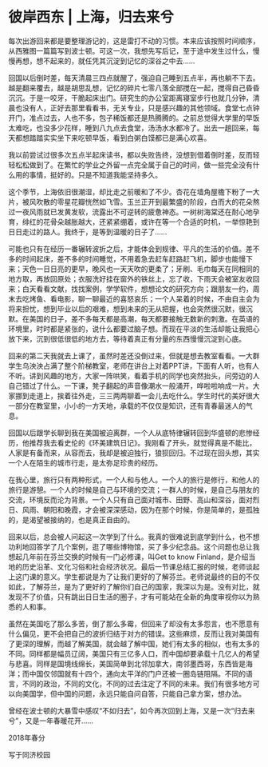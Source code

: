 # 彼岸西东 | 上海，归去来兮


每次出游回来都是要整理游记的，这是雷打不动的习惯。本来应该按照时间顺序，从西雅图一篇篇写到波士顿。可这一次，我想先写后记，至于途中发生过什么，慢慢再想，想不起来的，就任凭其沉淀到记忆的深谷之中去……  

回国以后倒时差，每天清晨三四点就醒了，强迫自己睡到五点半，再也躺不下去。越是翻来覆去，越是胡思乱想，记忆的碎片七零八落全部搅在一起，搅得自己昏昏沉沉。于是一咬牙，干脆起床出门。研究生的办公室距离寝室步行也就几分钟，清晨也没有人，正好去那里看看书，无关专业，只是感兴趣的其他领域。食堂七点钟开门，准点过去，人也不多，包子稀饭都还是热腾腾的。之前总觉得大学里的早饭太难吃，也没多少花样，睡到八九点去食堂，汤汤水水都冷了。出去一趟回来，每天都想踏踏实实坐下来吃顿早饭，看到白粥白馍都已是满心欢喜。

我以前尝试过很多次五点半起床读书，都以失败告终，没想到借着倒时差，反而轻轻松松做到了。在繁忙的学业之外留一点完全属于自己的时间，做一些完全没有什么用的事情，挺好的。只是不知道我能坚持多久。

这个季节，上海依旧很潮湿，却比走之前暖和了不少。杏花在墙角屋檐下粉了一大片，被风吹散的零星花瓣恍然如飞雪。玉兰正开到最繁盛的阶段，白而大的花朵熬过一夜风雨就已发黄发软，流露出不可逆转的疲惫神态。一树树海棠还在耐心地孕育，绯红的花骨朵越胀越大，还紧紧绷着，或许在等一个合适的时机，一举惊艳到日日走过的路人。我终于，是等到温暖的日子了……

可能也只有在经历一番辗转波折之后，才能体会到规律、平凡的生活的价值。差不多的时间起床，差不多的时间睡觉，不用着急去赶车赶路赶飞机，脚步也能慢下来；天色一日日亮的更早，晚风也一天天吹的更柔了；牙刷、毛巾每天在同相同的地方取，再放回原处；衣服洗好挂在窗外的铁丝上，忘了收，下雨天会被室友收回来；白天看看文献，找找案例，学学软件，想想论文的研究方向；跟朋友一约，周末去吃烤鱼、看电影，聊一聊最近的喜怒哀乐；一个人呆着的时候，不由自主会为将来担忧，想到毕业以后的艰难，想到未来的无从把握，也会突然很沉默，很沉默。在美国的日子，差不多每天都是高潮，每天都要接触无数新的刺激。在英语的环境里，时时都是紧张的，说什么都要过脑子想。而现在平淡的生活却能让我把心放下来，沉到很低很低的地方去，等待着真正有分量的东西慢慢沉淀到心底。

回来的第二天我就去上课了，虽然时差还没倒过来，但就是想去教室看看。一大群学生乌泱泱占满了整个阶梯教室，老师在讲台上对着PPT讲，下面有人听，也有人不听。讲到风趣的地方，大家一阵哄笑，看着手机的同学也突然抬头，问旁边的人自己错过了什么。一下课，凳子翻起的声音像潮水一般涌开，哗啦啦响成一片。大家挪到走道上，挨着往外走，三三两两聊着一会儿去吃什么。学生时代的美好很大一部分在教室里，小小的一方天地，承载的不仅仅是知识，还有青春最迷人的气息。


回国以后跟学长聊到我在美国被迫离群，一个人从底特律辗转回到华盛顿的悲惨经历，他推荐我去看史伦的《环美建筑日记》。我刚看了开头，就觉得真是不能比，人家是有备而来，从容而去，我却是被迫独行，狼狈回归。不过现在回头想，其实一个人在陌生的城市行走，是太弥足珍贵的经历。
 

在我心里，旅行只有两种形式，一个人和与他人。一个人的旅行是修行，和他人的旅行是游憩。一个人的时候是自己与环境的交流；一群人的时候，是自己与朋友的交流，环境反而沦为背景。一个人只有自己面对城市、田野、高山和深谷，面对烈日、风雨、朝阳和晚霞，才会被深深感动，因为在那个时候，你是简单的，是孤独的，是渴望被接纳的，也是真正自由的。


回来以后，总会被人问起这一次学到了什么。我真的很难说到底学到什么，也不想功利地回答学了几个案例，逛了哪些博物馆，买了多少纪念品。这个问题也总让我想起几年前在芬兰交换的时候有一门必修课，叫Get to know Finland，是介绍当地的历史沿革、文化习俗和社会经济状况。最后一节课总结汇报的时候，老师谈起上这门课的意义。学生都说是为了让我们更好的了解芬兰。老师说最终的目的不仅如此，了解芬兰，是为了更好的了解你们自己的国家，我深以为是。没有对比，就发现不了价值，只有跳出日日生活的圈子，才有可能站在全新的角度审视你以为熟悉的人和事。


虽然在美国吃了那么多苦，倒了那么多霉，但回来了却没有太多怨言，也不愿意有什么偏见，更不会把自己的波折归结于对方的错误。这些麻烦，反而让我对美国有了更深的理解，而越了解美国，就会越了解中国，她们有太多的相似，也有太多的不同。同样都是幅员辽阔，美国只有三亿多人口，而中国却要承载十几亿人的希望与悲喜。同样是国境线绵长，美国简单到北邻加拿大，南邻墨西哥，东西皆是海洋；而中国仅邻国就有十四个，通向太平洋的门户还被一圈岛链阻隔。不同的语言，不同的政治，不同的文化，不同的过去注定了不同的未来。我们有很多地方可以向美国学，但中国的问题，永远只能自问自答，只能自己拿方案，想办法。

 
曾经在波士顿的大暴雪中感叹“不如归去”，如今再次回到上海，又是一次“归去来兮”，又是一年春暖花开……


2018年春分

写于同济校园